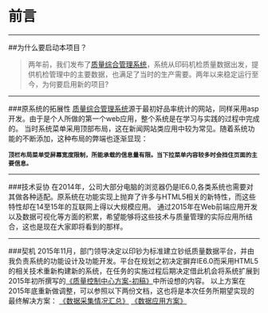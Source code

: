 # 前言
***
##为什么要启动本项目？
>两年前，我们发布了[质量综合管理系统](http://10.8.2.133)，系统从印码机检质量数据出发，提供机检管理中的主要数据，也满足了当时的生产需要。两年以来稳定运行至今，为何要启用新的项目?


***
###原系统的拓展性
[质量综合管理系统](http://10.8.2.133)源于最初好品率统计的网站，同样采用asp开发。由于是个人所做的第一个web应用，整个系统是在学习与实践的过程中完成的。
当时系统菜单采用顶部布局，这在新闻网站类应用中较为常见。随着系统功能的不断添加，这种布局的弊端也逐渐显现：

**`顶栏布局菜单受屏幕宽度限制，所能承载的信息量有限。当下拉菜单内容较多时会挡住页面的主要信息。`**

***
###技术妥协
在2014年，公司大部分电脑的浏览器仍是IE6.0,各类系统也需要对其做各种适配。原系统在功能实现上抛弃了许多与HTML5相关的新特性，而这些特性却在14至15年的互联网上得以大规模应用。
通过2015年在Web前端应用开发以及数据可视化等方面的积累，希望能够将这些技术与质量管理的实际应用所结合，这也是现在大家即将看到的那样。
***
###契机
2015年11月，部门领导决定以印钞为标准建立钞纸质量数据平台，并由我负责系统的功能设计及功能开发。平台在规划之初决定摒弃IE6.0而采用HTML5的相关技术重新构建新的系统，在任务的实施过程后期决定借此机会将系统扩展到2015年初所撰写的[《质量控制中心方案-初稿》](../topic/help/doc/初稿.pdf)中所设想的内容。
以上方案在2015年底重新做调整，可以参照以下两份文档，这也将是本次任务所期望实现的最终解决方案：
[《数据采集情况汇总》](../topic/doc/dataupload.svg)
[《数据应用方案》](http://localhost/topic/doc/application.svg)



